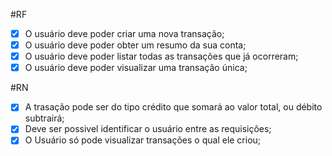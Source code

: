 #RF
- [X] O usuário deve poder criar uma nova transação;
- [X] O usuário deve poder obter um resumo da sua conta;
- [X] O usuário deve poder listar todas as transações que já ocorreram;
- [X] O usuário deve poder visualizar uma transação única;

#RN
- [X] A trasação pode ser do tipo crédito que somará ao valor total, ou débito  subtrairá;
- [X] Deve ser possivel identificar o usuário entre as requisições;
- [X] O Usuário só pode visualizar transações o qual ele criou;